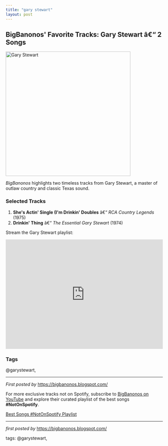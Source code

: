```yaml
---
title: "gary stewart"
layout: post
---
```

<h2>BigBanonos' Favorite Tracks: Gary Stewart â€“ 2 Songs</h2> <div > <a href="https://i.ytimg.com/vi/IhR9IGIU2Dc/sddefault.jpg"> <img src="https://i.ytimg.com/vi/IhR9IGIU2Dc/sddefault.jpg" alt="Gary Stewart" width="400" /> </a>
</div> <p><em>BigBanonos</em> highlights two timeless tracks from Gary Stewart, a master of outlaw country and classic Texas sound.</p> <h3>Selected Tracks</h3>
<ol> <li><strong>She's Actin' Single (I'm Drinkin' Doubles</strong> â€“ <em>RCA Country Legends</em> (1975)</li> <li><strong>Drinkin' Thing</strong> â€“ <em>The Essential Gary Stewart</em> (1974)</li>
</ol> <p>Stream the Gary Stewart playlist:</p>
<iframe src="https://open.spotify.com/embed/playlist/4mHC0x44TEYhFaoXhvPn6D?utm_source=generator" width="100%" height="352" frameBorder="0" allowfullscreen="" allow="autoplay; clipboard-write; encrypted-media; fullscreen; picture-in-picture" loading="lazy"></iframe> <h3>Tags</h3>
<p>@garystewart,</p> <hr />
<p><em>First posted by</em> <a href="https://bigbanonos.blogspot.com/" rel="noopener" target="_new">https://bigbanonos.blogspot.com/</a></p>


<!--Subscribe and Playlist Links-->
<div>
    <p>For more exclusive tracks not on Spotify, subscribe to <a href="https://www.youtube.com/@BigBanonos" target="_blank">BigBanonos on YouTube</a> and explore their curated playlist of the best songs <strong>#NotOnSpotify</strong>.</p>
    <p><a href="https://www.youtube.com/playlist?list=PLtuNtuTatqI0kFahUCbtbfenC_ET5O_tr" target="_blank">Best Songs #NotOnSpotify Playlist<br /></a></p></div>

<hr />

<p><em>first posted by</em> <a href="https://bigbanonos.blogspot.com/" rel="noopener" target="_new">https://bigbanonos.blogspot.com/</a></p>

<p>tags: @garystewart,</p>
